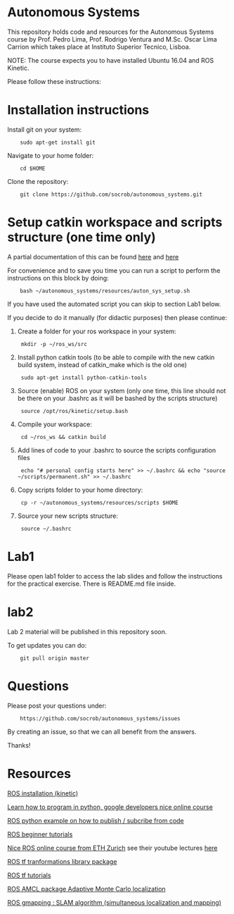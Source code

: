 Autonomous Systems
===

This repository holds code and resources for the Autonomous Systems course by Prof. Pedro Lima, Prof. Rodrigo Ventura and M.Sc. Oscar Lima Carrion
which takes place at Instituto Superior Tecnico, Lisboa.

NOTE: The course expects you to have installed Ubuntu 16.04 and ROS Kinetic.

Please follow these instructions:

Installation instructions
===

Install git on your system:

        sudo apt-get install git

Navigate to your home folder:

        cd $HOME

Clone the repository:

        git clone https://github.com/socrob/autonomous_systems.git

Setup catkin workspace and scripts structure (one time only)
===

A partial documentation of this can be found [here](http://wiki.ros.org/catkin/Tutorials/create_a_workspace) and [here](http://catkin-tools.readthedocs.io/en/latest/index.html)

For convenience and to save you time you can run a script to perform the instructions on this block by doing:

        bash ~/autonomous_systems/resources/auton_sys_setup.sh

If you have used the automated script you can skip to section Lab1 below.

If you decide to do it manually (for didactic purposes) then please continue:

1. Create a folder for your ros workspace in your system:

        mkdir -p ~/ros_ws/src

2. Install python catkin tools (to be able to compile with the new catkin build system, instead of catkin_make which is the old one)

        sudo apt-get install python-catkin-tools

3. Source (enable) ROS on your system (only one time, this line should not be there on your .bashrc as it will be bashed by the scripts structure)

        source /opt/ros/kinetic/setup.bash

4. Compile your workspace:

        cd ~/ros_ws && catkin build

5. Add lines of code to your .bashrc to source the scripts configuration files

        echo "# personal config starts here" >> ~/.bashrc && echo "source ~/scripts/permanent.sh" >> ~/.bashrc

6. Copy scripts folder to your home directory:

        cp -r ~/autonomous_systems/resources/scripts $HOME

7. Source your new scripts structure:

        source ~/.bashrc

Lab1
===

Please open lab1 folder to access the lab slides and follow the instructions for the practical exercise. There is README.md file inside.

lab2
===

Lab 2 material will be published in this repository soon.

To get updates you can do:

        git pull origin master

Questions
===

Please post your questions under:

        https://github.com/socrob/autonomous_systems/issues

By creating an issue, so that we can all benefit from the answers.

Thanks!

Resources
===

[ROS installation (kinetic)](http://wiki.ros.org/kinetic/Installation/Ubuntu)

[Learn how to program in python, google developers nice online course](https://www.youtube.com/watch?v=tKTZoB2Vjuk&list=PL123FD827C7984559)

[ROS python example on how to publish / subcribe from code](http://wiki.ros.org/ROS/Tutorials/WritingPublisherSubscriber%28python%29)

[ROS beginner tutorials](http://wiki.ros.org/ROS/Tutorials)

[Nice ROS online course from ETH Zurich](http://www.rsl.ethz.ch/education-students/lectures/ros.html) see their youtube lectures [here](https://www.youtube.com/watch?list=PLE-BQwvVGf8HOvwXPgtDfWoxd4Cc6ghiP&v=0BxVPCInS3M)

[ROS tf tranformations library package](http://wiki.ros.org/tf)

[ROS tf tutorials](http://wiki.ros.org/tf/Tutorials)

[ROS AMCL package Adaptive Monte Carlo localization](http://wiki.ros.org/amcl)

[ROS gmapping : SLAM algorithm (simultaneous localization and mapping)](http://wiki.ros.org/gmapping)
